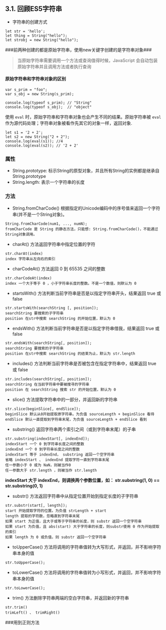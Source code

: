 ## 3.1. 回顾ES5字符串
- 字符串的创建方式
```
let str = 'hello';
let thing = String("hello");
let strobj = new String("hello");
```
###前两种创建的都是原始字符串，使用new关键字创建的是字符串对象###
> 当原始字符串需要调用一个方法或查询值得时候，JavaScript 会自动包装原始字符串并且调用方法或者执行查询

#### 原始字符串和字符串对象的区别
```
var s_prim = "foo";
var s_obj = new String(s_prim);

console.log(typeof s_prim); // "String"
console.log(typeof s_obj);	// "object"
```
使用 `eval` 时，原始字符串和字符串对象也会产生不同的结果。原始字符串被 `eval` 作为源代码处理；字符串对象被看作先其它的对象一样，返回对象.

```
let s1 = '2 + 2';
let s2 = new String("2 + 2");
console.log(eval(s1)); //4
console.log(eval(s2)); // '2 + 2'
```

### 属性   
- String.prototype: 标示String的原型对象，并且所有String的实例都是继承自String.prototype
- String.length: 表示一个字符串的长度

### 方法   
- String.fromCharCode() 根据指定的Unicode编码中的序号值来返回一个字符串(并不是一个String对象)。

```
String.fromCharCode(num1, ..., numN);
fromCharCode 是 String 的静态方法，只能想: String.fromCharCode()，不能通过String对象调用。
```

- charAt() 方法返回字符串中指定位置的字符

```
str.charAt(index)
index 字符串从左向右的索引
```

- charCodeAt() 方法返回 0 到 65535 之间的整数

```
str.charCodeAt(index)
index 一个大于等于 0 ，小于字符串长度的整数。不是一个数值，则默认为 0
```

- startsWith() 方法判断当前字符串是否是以指定字符串开头，结果返回 true 或 false

```
str.startsWith(searchString [, position]);
searchString 要搜索的子字符串
position 在str中搜索 searchString 的开始位置，默认为 0
```

- endsWith() 方法判断当前字符串是否是以指定字符串借我，结果返回 true 或 false

```
str.endsWith(searchString[, position]);
searchString 要搜索的子字符串
position 在str中搜索 searchString 的结束为止，默认为 str.length
```

- includes() 方法判断当前字符串是否被包含在指定字符串中，结果返回 true 或 false

```
str.includes(searchString[, position]);
searchString 在当前字符串中要被搜寻的字符串
position 在 searchString 搜索 str 的开始位置，默认为 0
```

- slice() 方法提取字符串中的一部分，并返回新的字符串

```
str.slice(beginSlice[, endSlice]);
beginSlice 默认从0开始提取原字符串。为负值 sourceLength + beginSlice 看待
endSlice 默认一直提取到字符串末尾，为负值 sourceLength + endSlice 看到
```

- substring() 返回字符串两个索引之间（或到字符串末尾）的子串

```
str.substring(indexStart[, indexEnd]);
indexStart 一个 0 到字符串长度之间的整数
indexEnd 一个 0 到字符串长度之间的整数
indexStart 等于 indexEnd， substring 返回一个空字符串
省略 indexStart 、 indexEnd 提取字符一直到字符串末尾
任一参数小于 0 或为 NaN，则被当作0
任一参数大于 str.length ，则被当作 str.length
```
**indexStart 大于 indexEnd，则调换两个参数位置，如： str.substring(1, 0) == str.substring(0, 1)**

- substr() 方法返回字符串中从指定位置开始到指定长度的子字符串

```
str.substr(start[, length]);
start 开始提取字符的位置。为负值 strLength + start 
length 提取的字符数，忽略直到字符串末尾
如果 start 为正值，且大于或等于字符串的长度，则 substr 返回一个空字符串
如果 start 为负值，且 abs(start) 大于字符串的长度，则substr使用 0 作为开始提取的索引
如果 length 为 0 或负值，则 substr 返回一个空字符串
```

- toUpperCase() 方法将调用的字符串值转为大写形式，并返回，并不影响字符串本身的值

```
str.toUpperCase();
```

- toLowerCase() 方法将调用的字符串值转为小写形式，并返回，并不影响字符串本身的值

```
str.toLowerCase();
```

- trim() 方法删除字符串两端的空白字符串，并返回新的字符串

```
str.trim()
trimLeft() 、 trimRight()
```

###用到正则方法